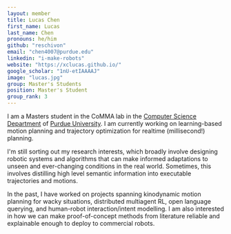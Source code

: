 ```yaml
---
layout: member
title: Lucas Chen
first_name: Lucas
last_name: Chen
pronouns: he/him
github: "reschivon"
email: "chen4007@purdue.edu"
linkedin: "i-make-robots"
website: "https://xclucas.github.io/"
google_scholar: "1nU-etIAAAAJ"
image: "lucas.jpg"
group: Master's Students
position: Master's Student
group_rank: 3
---
```



I am a Masters student in the CoMMA lab in the [Computer Science Department](https://www.cs.purdue.edu/) of [Purdue University](https://www.purdue.edu/). I am currently working on learning-based motion planning and trajectory optimization for realtime (millisecond!) planning.

I'm still sorting out my research interests, which broadly involve designing robotic systems and algorithms that can make informed adaptations to unseen and ever-changing conditions in the real world. Sometimes, this involves distilling high level semantic information into executable trajectories and motions.

In the past, I have worked on projects spanning kinodynamic motion planning for wacky situations, distributed multiagent RL, open language querying, and human-robot interaction/intent modelling. I am also interested in how we can make proof-of-concept methods from literature reliable and explainable enough to deploy to commercial robots. 